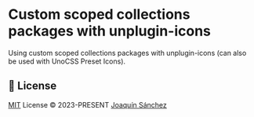 # Custom scoped collections packages with unplugin-icons

Using custom scoped collections packages with unplugin-icons (can also be used with UnoCSS Preset Icons).

## 📄 License

[MIT](https://github.com/userquin/custom-scoped-unplugin-icons-loader/blob/main/LICENSE) License &copy; 2023-PRESENT [Joaquín Sánchez](https://github.com/userquin)
